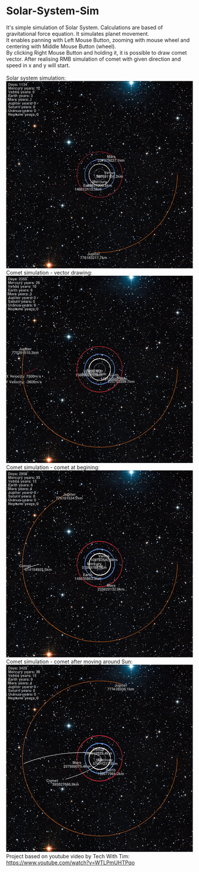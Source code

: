 # Solar-System-Sim
It's simple simulation of Solar System. Calculations are based of gravitational force equation. It simulates planet movement. 
<br>
It enables panning with Left Mouse Button, zooming with mouse wheel and centering with Middle Mouse Button (wheel).
<br>
By clicking Right Mouse Button and holding it, it is possible to draw comet vector. After realising RMB simulation of comet with given direction and speed in x and y will start.
<br>
<br>
Solar system simulation:
![Solar system simulation](https://github.com/Mat9609/Solar-System-Sim/blob/main/images/image1.jpg?raw=true)
<br>
Comet simulation - vector drawing:
![Comet simulation - vector](https://github.com/Mat9609/Solar-System-Sim/blob/main/images/image2.jpg?raw=true)
<br>
Comet simulation - comet at begining:
![Comet simulation - comet at begining](https://github.com/Mat9609/Solar-System-Sim/blob/main/images/image3.jpg?raw=true)
<br>
Comet simulation - comet after moving around Sun:
![Comet simulation - comet after moving around Sun](https://github.com/Mat9609/Solar-System-Sim/blob/main/images/image4.jpg?raw=true)
<br>
Project based on youtube video by Tech With Tim:
https://www.youtube.com/watch?v=WTLPmUHTPqo
